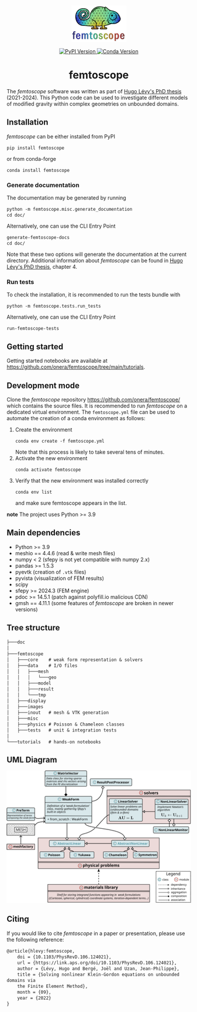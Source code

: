 <p align="center">
  <img src="femtoscope/images/logo.png" alt="Femtoscope Logo" width="150"/>
</p>

<p align="center">
  <a href="https://pypi.org/project/femtoscope/">
    <img src="https://img.shields.io/pypi/v/femtoscope" alt="PyPI Version"/>
  </a>
  <a href="https://anaconda.org/conda-forge/femtoscope">
    <img src="https://anaconda.org/conda-forge/femtoscope/badges/version.svg" alt="Conda Version"/>
  </a>
</p>

<h1 align="center">femtoscope</h1>

The *femtoscope* software was written as part of [Hugo Lévy's PhD thesis](https://theses.hal.science/tel-04789073v1/document) (2021-2024). This Python code can be used to investigate different models of modified gravity within complex geometries on unbounded domains.

## Installation

*femtoscope* can be either installed from PyPI
```console
pip install femtoscope
```
or from conda-forge
```console
conda install femtoscope
```

### Generate documentation
The documentation may be generated by running
```console
python -m femtoscope.misc.generate_documentation
cd doc/
```
Alternatively, one can use the CLI Entry Point
```console
generate-femtoscope-docs
cd doc/
```
Note that these two options will generate the documentation at the current directory. Additional information about *femtoscope* can be found in [Hugo Lévy's PhD thesis](https://theses.hal.science/tel-04789073v1/document), chapter 4.

### Run tests

To check the installation, it is recommended to run the tests bundle with
```console
python -m femtoscope.tests.run_tests
```
Alternatively, one can use the CLI Entry Point
```console
run-femtoscope-tests
```

## Getting started

Getting started notebooks are available at https://github.com/onera/femtoscope/tree/main/tutorials.

## Development mode

Clone the *femtoscope* repository https://github.com/onera/femtoscope/ which contains the source files. It is recommended to run *femtoscope* on a dedicated virtual environment. The `femtoscope.yml` file can be used to automate the creation of a conda environment as follows:

1) Create the environment
	```console
	conda env create -f femtoscope.yml
	```
	Note that this process is likely to take several tens of minutes.
2) Activate the new environment
	```console
	conda activate femtoscope
	```
3) Verify that the new environment was installed correctly
	```console
    conda env list
	```
   and make sure femtoscope appears in the list.
   
**note**
The project uses Python >= 3.9

## Main dependencies

- Python >= 3.9
- meshio == 4.4.6 (read & write mesh files)
- numpy < 2 (sfepy is not yet compatible with numpy 2.x)
- pandas >= 1.5.3
- pyevtk (creation of `.vtk` files)
- pyvista (visualization of FEM results)
- scipy
- sfepy >= 2024.3 (FEM engine)
- pdoc >= 14.5.1 (patch against polyfill.io malicious CDN)
- gmsh == 4.11.1 (some features of *femtoscope* are broken in newer versions)
	
## Tree structure

```shell
├───doc
│
├───femtoscope
│   ├───core	# weak form representation & solvers
│   ├───data	# I/O files
│   │   ├───mesh
│   │   │   └───geo
│   │   ├───model
│   │   ├───result
│   │   └───tmp
│   ├───display
│   ├───images
│   ├───inout	# mesh & VTK generation
│   ├───misc
│   ├───physics	# Poisson & Chameleon classes
│   ├───tests	# unit & integration tests
│
└───tutorials	# hands-on notebooks
```

## UML Diagram

![](femtoscope/images/uml-femtoscope.svg)

## Citing

If you would like to cite *femtoscope* in a paper or presentation, please use the following reference:
```
@article{hlevy:femtoscope,
	doi = {10.1103/PhysRevD.106.124021},
	url = {https://link.aps.org/doi/10.1103/PhysRevD.106.124021},
	author = {Lévy, Hugo and Bergé, Joël and Uzan, Jean-Philippe},
	title = {Solving nonlinear Klein-Gordon equations on unbounded domains via
	the Finite Element Method},
	month = {09},
	year = {2022}
}
```
